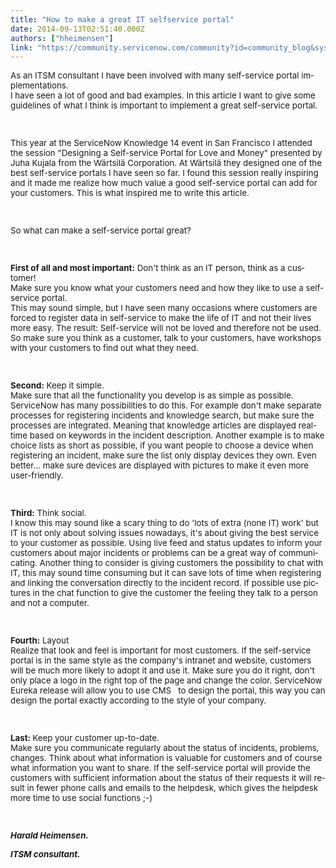 ```yaml
---
title: "How to make a great IT selfservice portal"
date: 2014-09-13T02:51:40.000Z
authors: ["hheimensen"]
link: "https://community.servicenow.com/community?id=community_blog&sys_id=740d2aa5dbd0dbc01dcaf3231f9619e9"
---
```

<p><span lang="EN-US" style="font-size: 10.0pt;">As an ITSM consultant I have been involved with many self-service portal implementations. <br/>I have seen a lot of good and bad examples. In this article I want to give some guidelines of what I think is important to implement a great self-service portal.</span></p><p><span lang="EN-US" style="font-size: 10.0pt;"><br/></span></p><p><span lang="EN-US" style="font-size: 10.0pt;">This year at the ServiceNow Knowledge 14 event in San Francisco I attended the session "Designing a Self-service Portal for Love and Money" presented by Juha Kujala from the Wärtsilä Corporation. At Wärtsilä they designed one of the best self-service portals I have seen so far. I found this session really inspiring and it made me realize how much value a good self-service portal can add for your customers. This is what inspired me to write this article. </span></p><p><span lang="EN-US" style="font-size: 10.0pt;"><br/></span></p><p><span lang="EN-US" style="font-size: 10.0pt;">So what can make a self-service portal great?</span></p><p><strong><span lang="EN-US" style="font-size: 10.0pt;"><br/></span></strong></p><p><strong><span lang="EN-US" style="font-size: 10.0pt;">First of all and most important:</span></strong><span lang="EN-US" style="font-size: 10.0pt;"> Don't think as an IT person, think as a customer!<br/>Make sure you know what your customers need and how they like to use a self-service portal.<br/>This may sound simple, but I have seen many occasions where customers are forced to register data in self-service to make the life of IT and not their lives more easy. The result: Self-service will not be loved and therefore not be used. So make sure you think as a customer, talk to your customers, have workshops with your customers to find out what they need.</span></p><p><strong><span lang="EN-US" style="font-size: 10.0pt;"><br/></span></strong></p><p><strong><span lang="EN-US" style="font-size: 10.0pt;">Second:</span></strong><span lang="EN-US" style="font-size: 10.0pt;"> Keep it simple.<br/>Make sure that all the functionality you develop is as simple as possible. ServiceNow has many possibilities to do this. For example don't make separate processes for registering incidents and knowledge search, but make sure the processes are integrated. Meaning that knowledge articles are displayed real-time based on keywords in the incident description. Another example is to make choice lists as short as possible, if you want people to choose a device when registering an incident, make sure the list only display devices they own. Even better… make sure devices are displayed with pictures to make it even more user-friendly.</span></p><p><strong><span lang="EN-US" style="font-size: 10.0pt;"><br/></span></strong></p><p><strong><span lang="EN-US" style="font-size: 10.0pt;">Third:</span></strong><span lang="EN-US" style="font-size: 10.0pt;"> Think social.<br/>I know this may sound like a scary thing to do 'lots of extra (none IT) work' but IT is not only about solving issues nowadays, it's about giving the best service to your customer as possible. Using live feed and status updates to inform your customers about major incidents or problems can be a great way of communicating. Another thing to consider is giving customers the possibility to chat with IT, this may sound time consuming but it can save lots of time when registering and linking the conversation directly to the incident record. If possible use pictures in the chat function to give the customer the feeling they talk to a person and not a computer.</span></p><p><strong><span lang="EN-US" style="font-size: 10.0pt;"><br/></span></strong></p><p><strong><span lang="EN-US" style="font-size: 10.0pt;">Fourth:</span></strong><span lang="EN-US" style="font-size: 10.0pt;"> Layout<br/>Realize that look and feel is important for most customers. If the self-service portal is in the same style as the company's intranet and website, customers will be much more likely to adopt it and use it. Make sure you do it right, don't only place a logo in the right top of the page and change the color. ServiceNow Eureka release will allow you to use CMS   to design the portal, this way you can design the portal exactly according to the style of your company.</span></p><p><strong><span lang="EN-US" style="font-size: 10.0pt;"><br/></span></strong></p><p><strong><span lang="EN-US" style="font-size: 10.0pt;">Last: </span></strong><span lang="EN-US" style="font-size: 10.0pt;">Keep your customer up-to-date.<br/>Make sure you communicate regularly about the status of incidents, problems, changes. Think about what information is valuable for customers and of course what information you want to share. If the self-service portal will provide the customers with sufficient information about the status of their requests it will result in fewer phone calls and emails to the helpdesk, which gives the helpdesk more time to use social functions ;-)</span></p><p><strong><em><span lang="EN-US" style="font-size: 10.0pt;"><br/></span></em></strong></p><p><strong><em><span lang="EN-US" style="font-size: 10.0pt;">Harald Heimensen.</span></em></strong></p><p><strong><em><span lang="EN-US" style="font-size: 10.0pt;">ITSM consultant.</span></em><span lang="EN-US" style="font-size: 10.0pt;"><br/> <br/> </span></strong></p>